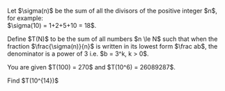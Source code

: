 <p>
Let $\sigma(n)$ be the sum of all the divisors of the positive integer $n$, for example:<br />
$\sigma(10) = 1+2+5+10 = 18$.
</p>
<p>
Define $T(N)$ to be the sum of all numbers $n \le N$ such that when the fraction $\frac{\sigma(n)}{n}$ is written in its lowest form $\frac ab$, the denominator is a power of 3 i.e. $b = 3^k, k &gt; 0$.
</p>
<p>
You are given $T(100) = 270$ and $T(10^6) = 26089287$.
</p>
<p>
Find $T(10^{14})$
</p>

